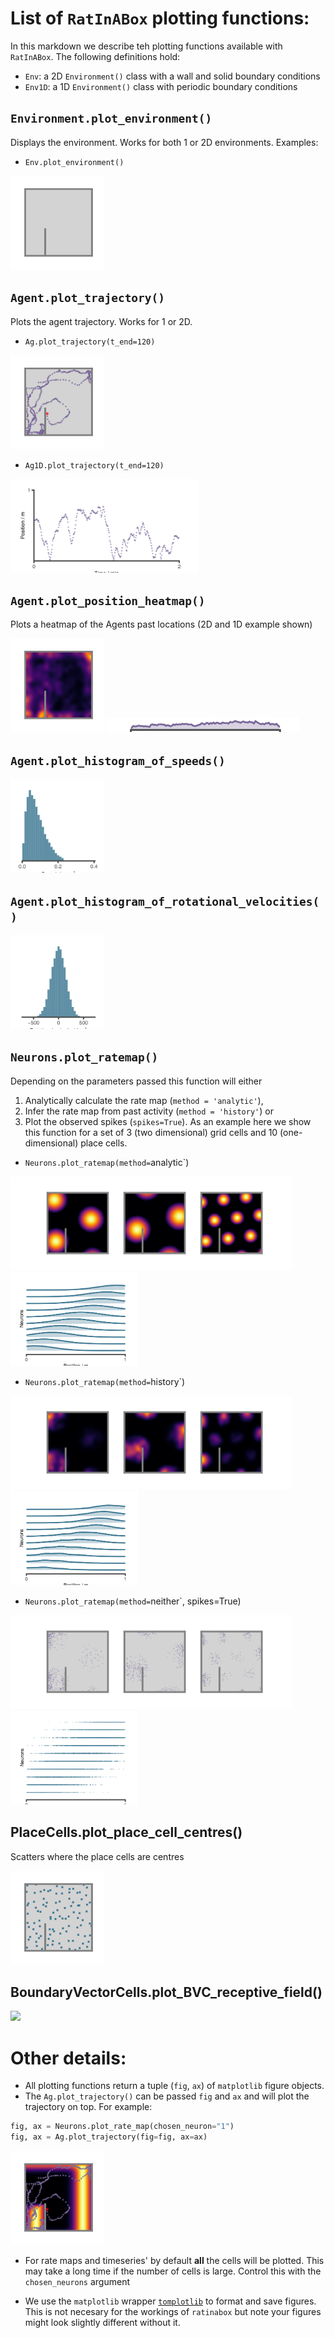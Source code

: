 # List of `RatInABox` plotting functions: 

In this markdown we describe teh plotting functions available with `RatInABox`. The following definitions hold: 
* `Env`: a 2D `Environment()` class with a wall and solid boundary conditions
* `Env1D`: a 1D `Environment()` class with periodic boundary conditions



## `Environment.plot_environment()`
Displays the environment. Works for both 1 or 2D environments. 
Examples: 
* `Env.plot_environment()` 

<img src="../readme_figs/plotting_examples/plot_env.svg" height="150">



## `Agent.plot_trajectory()`
Plots the agent trajectory. Works for 1 or 2D.

* `Ag.plot_trajectory(t_end=120)` 

<img src="../readme_figs/plotting_examples/plot_traj.svg" height="150">

* `Ag1D.plot_trajectory(t_end=120)` 

<img src="../readme_figs/plotting_examples/plot_traj_1D.svg" height="150">



## `Agent.plot_position_heatmap()`
Plots a heatmap of the Agents past locations (2D and 1D example shown)

<img src="../readme_figs/plotting_examples/plot_heatmap.svg" height="150">

<img src="../readme_figs/plotting_examples/plot_heatmap_1D.svg" height="23">





## `Agent.plot_histogram_of_speeds()` 

<img src="../readme_figs/plotting_examples/plot_histogram_speed.svg" height="150">




## `Agent.plot_histogram_of_rotational_velocities()` 

<img src="../readme_figs/plotting_examples/plot_histogram_rotvel.svg" height="150">



## `Neurons.plot_ratemap()`
Depending on the parameters passed this function will either 

1. Analytically calculate the rate map (`method = 'analytic'`),
2. Infer the rate map from past activity (`method = 'history'`) or 
3. Plot the observed spikes (`spikes=True`). 
As an example here we show this function for a set of 3 (two dimensional) grid cells and 10 (one-dimensional) place cells. 

* `Neurons.plot_ratemap(method=`analytic`)

<img src="../readme_figs/plotting_examples/gc_plotrm.svg" height="150">

<img src="../readme_figs/plotting_examples/pc1d_plotrm.svg" height="150">

* `Neurons.plot_ratemap(method=`history`)

<img src="../readme_figs/plotting_examples/gc_plotrm_history.svg" height="150">

<img src="../readme_figs/plotting_examples/pc1d_plotrm_history.svg" height="150">

* `Neurons.plot_ratemap(method=`neither`, spikes=True)

<img src="../readme_figs/plotting_examples/gc_plotrm_spikes.svg" height="150">

<img src="../readme_figs/plotting_examples/pc1d_plotrm_spikes.svg" height="150">



## PlaceCells.plot_place_cell_centres()

Scatters where the place cells are centres 

<img src="../readme_figs/plotting_examples/pc_locations.svg" height="150">


## BoundaryVectorCells.plot_BVC_receptive_field()

<img src="../readme_figs/plotting_examples/bvc_rfs.svg" height="150">


# Other details: 

* All plotting functions return a tuple (`fig`, `ax`) of `matplotlib` figure objects. 
* The `Ag.plot_trajectory()` can be passed `fig` and `ax` and will plot the trajectory on top. For example:
```python
fig, ax = Neurons.plot_rate_map(chosen_neuron="1")
fig, ax = Ag.plot_trajectory(fig=fig, ax=ax)
```
<img src="../readme_figs/plotting_examples/trajectory_on_ratemap.svg" height="150">

* For rate maps and timeseries' by default **all** the cells will be plotted. This may take a long time if the number of cells is large. Control this with the `chosen_neurons` argument

* We use the `matplotlib` wrapper [`tomplotlib`](https://github.com/TomGeorge1234/tomplotlib) to format and save figures. This is not necesary for the workings of `ratinabox` but note your figures might look slightly different without it.
